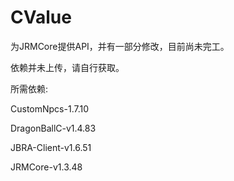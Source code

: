# CValue
为JRMCore提供API，并有一部分修改，目前尚未完工。

依赖并未上传，请自行获取。

所需依赖:

CustomNpcs-1.7.10

DragonBallC-v1.4.83

JBRA-Client-v1.6.51

JRMCore-v1.3.48
